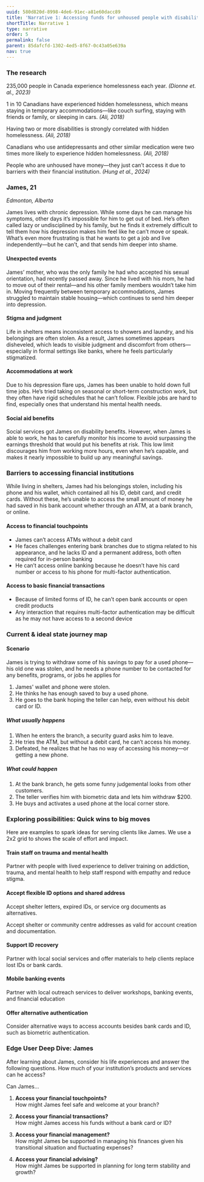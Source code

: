 ```yaml
---
uuid: 580d820d-8998-4de6-91ec-a81e60dacc89
title: 'Narrative 1: Accessing funds for unhoused people with disabilities'
shortTitle: Narrative 1
type: narrative
order: 5
permalink: false
parent: 85dafcfd-1302-4ed5-8f67-0c43a05e639a
nav: true
---
```

### The research

235,000 people in Canada experience homelessness each year. _(Dionne et. al., 2023)_

1 in 10 Canadians have experienced hidden homelessness, which means staying in temporary accommodations—like couch surfing, staying with friends or family, or sleeping in cars. _(Ali, 2018)_

Having two or more disabilities is strongly correlated with hidden homelessness. _(Ali, 2018)_

Canadians who use antidepressants and other similar medication were two times more likely to experience hidden homelessness. _(Ali, 2018)_

People who are unhoused have money—they just can’t access it due to barriers with their financial institution. _(Hung et al., 2024)_

### James, 21

_Edmonton, Alberta_

James lives with chronic depression. While some days he can manage his symptoms, other days it’s impossible for him to get out of bed. He’s often called lazy or undisciplined by his family, but he finds it extremely difficult to tell them how his depression makes him feel like he can’t move or speak. What’s even more frustrating is that he wants to get a job and live independently—but he can’t, and that sends him deeper into shame.

#### Unexpected events

James’ mother, who was the only family he had who accepted his sexual orientation, had recently passed away. Since he lived with his mom, he had to move out of their rental—and his other family members wouldn’t take him in. Moving frequently between temporary accommodations, James struggled to maintain stable housing—which continues to send him deeper into depression.

#### Stigma and judgment

Life in shelters means inconsistent access to showers and laundry, and his belongings are often stolen. As a result, James sometimes appears disheveled, which leads to visible judgment and discomfort from others— especially in formal settings like banks, where he feels particularly stigmatized.

#### Accommodations at work

Due to his depression flare ups, James has been unable to hold down full time jobs. He’s tried taking on seasonal or short-term construction work, but they often have rigid schedules that he can’t follow. Flexible jobs are hard to find, especially ones that understand his mental health needs.

#### Social aid benefits

Social services got James on disability benefits. However, when James is able to work, he has to carefully monitor his income to avoid surpassing the earnings threshold that would put his benefits at risk. This low limit discourages him from working more hours, even when he’s capable, and makes it nearly impossible to build up any meaningful savings.

<!-- Wheel diagram goes here. -->

### Barriers to accessing financial institutions

While living in shelters, James had his belongings stolen, including his phone and his wallet, which contained all his ID, debit card, and credit cards. Without these, he’s unable to access the small amount of money he had saved in his bank account whether through an ATM, at a bank branch, or online.

#### Access to financial touchpoints
  * James can’t access ATMs without a debit card
  * He faces challenges entering bank branches due to stigma related to his appearance, and he lacks ID and a permanent address, both often required for in-person banking
  * He can’t access online banking because he doesn’t have his card number or access to his phone for multi-factor authentication.

#### Access to basic financial transactions
  * Because of limited forms of ID, he can’t open bank accounts or open credit products
  * Any interaction that requires multi-factor authentication may be difficult as he may not have access to a second device

<!-- Pyramid diagram goes here. -->

### Current & ideal state journey map

#### Scenario

James is trying to withdraw some of his savings to pay for a used phone—his old one was stolen, and he needs a phone number to be contacted for any benefits, programs, or jobs he applies for

<!-- Flow chart goes here. -->

1. James' wallet and phone were stolen.
2. He thinks he has enough saved to buy a used phone.
3. He goes to the bank hoping the teller can help, even without his debit card or ID.

##### What usually happens

1. When he enters the branch, a security guard asks him to leave.
2. He tries the ATM, but without a debit card, he can’t access his money.
3. Defeated, he realizes that he has no way of accessing his money—or getting a new phone.

##### What could happen

1. At the bank branch, he gets some funny judgemental looks from other customers.
2. The teller verifies him with biometric data and lets him withdraw $200.
3. He buys and activates a used phone at the local corner store.

### Exploring possibilities: Quick wins to big moves

Here are examples to spark ideas for serving clients like James. We use a 2x2 grid to shows the scale of effort and impact.

<!-- Grid diagram goes here. -->

#### Train staff on trauma and mental health

Partner with people with lived experience to deliver training on addiction, trauma, and mental health to help staff respond with empathy and reduce stigma.

#### Accept flexible ID options and shared address

Accept shelter letters, expired IDs, or service org documents as alternatives.

Accept shelter or community centre addresses as valid for account creation and documentation.

#### Support ID recovery

Partner with local social services and offer materials to help clients replace lost IDs or bank cards.

#### Mobile banking events

Partner with local outreach services to deliver workshops, banking events, and financial education

#### Offer alternative authentication

Consider alternative ways to access accounts besides bank cards and ID, such as biometric authentication.

### Edge User Deep Dive: James

After learning about James, consider his life experiences and answer the following questions. How much of your institution’s products and services can he access?

Can James…

<!-- Inverted pyramid diagram goes here. -->

1. **Access your financial touchpoints?**<br />
   How might James feel safe and welcome at your branch?

2. **Access your financial transactions?**<br />
   How might James access his funds without a bank card or ID?

3. **Access your financial management?**<br />
   How might James be supported in managing his finances given his transitional situation and fluctuating expenses?

4. **Access your financial advising?**<br />
   How might James be supported in planning for long term stability and growth?
